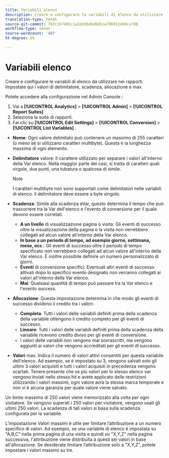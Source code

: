 ```yaml
---
title: Variabili elenco
description: Creare e configurare le variabili di elenco da utilizzare nei rapporti.
translation-type: tm+mt
source-git-commit: 763c1b7405c1a1b3d6dbd685ce796911dd4ce78b
workflow-type: tm+mt
source-wordcount: '487'
ht-degree: 6%

---
```



# Variabili elenco

Creare e configurare le variabili di elenco da utilizzare nei rapporti. Impostate qui i valori di delimitatore, scadenza, allocazione e max.

Potete accedere alla configurazione nel Admin Console :

1. Vai a  **[!UICONTROL Analytics]** > **[!UICONTROL Admin]** > **[!UICONTROL Report Suites]**
2. Seleziona la suite di rapporti.
3. Fai clic su  **[!UICONTROL Edit Settings]** > **[!UICONTROL Conversion]** > **[!UICONTROL List Variables]** .

* **Nome**: Ogni valore delimitato può contenere un massimo di 255 caratteri (o meno se si utilizzano caratteri multibyte). Questa è la lunghezza massima di ogni elemento.
* **Delimitatore** valore: Il carattere utilizzato per separare i valori all&#39;interno della Var elenco. Nella maggior parte dei casi, si tratta di caratteri quali virgole, due punti, una tubatura o qualcosa di simile.

   >[!NOTE]
   >
   >I caratteri multibyte non sono supportati come delimitatori nelle variabili di elenco. Il delimitatore deve essere a byte singolo.

* **Scadenza**: Simile alla scadenza  eVar, questo determina il tempo che può trascorrere tra la Var dell&#39;elenco e l&#39;evento di conversione per il quale devono essere correlati.
   * **A un livello** di visualizzazione pagina o visita: Gli eventi di successo oltre la visualizzazione della pagina o la visita non verrebbero collegati ad alcun valore all’interno della Var elenco.
   * **In base a un periodo di tempo, ad esempio giorno, settimana, mese, ecc**.: Gli eventi di successo oltre il periodo di tempo specificato non verrebbero collegati ad alcun valore all&#39;interno della Var elenco. È inoltre possibile definire un numero personalizzato di giorni.
   * **Eventi** di conversione specifici: Eventuali altri eventi di successo attivati dopo lo specifico evento designato non verranno collegati ai valori all&#39;interno della Var elenco.
   * **Mai**: Qualsiasi quantità di tempo può passare tra la Var elenco e l&#39;evento success.

* **Allocazione**: Questa impostazione determina in che modo gli eventi di successo dividono il credito tra i valori:
   * **Completa**: Tutti i valori delle variabili definiti prima della scadenza della variabile ottengono il credito completo per gli eventi di successo.
   * **Lineare**: Tutti i valori delle variabili definiti prima della scadenza della variabile ricevono credito diviso per gli eventi di conversione.
   * I valori delle variabili non vengono mai sovrascritti, ma vengono aggiunti ai valori che vengono accreditati per gli eventi di successo.

* **Valori** max: Indica il numero di valori attivi consentiti per questa variabile dell&#39;elenco. Ad esempio, se è impostato su 3, vengono salvati solo gli ultimi 3 valori acquisiti e tutti i valori acquisiti in precedenza vengono scartati. Tenere presente che se più valori per lo stesso elenco var vengono inviati nello stesso hit e avete applicato delle restrizioni utilizzando i valori massimi, ogni valore avrà la stessa marca temporale e non vi è alcuna garanzia per quale valore viene salvato.

Un limite massimo di 250 valori viene memorizzato alla volta per ogni visitatore. Se vengono superati i 250 valori per visitatore, vengono usati gli ultimi 250 valori. La scadenza di tali valori si basa sulla scadenza configurata per la variabile.

L’impostazione Valori massimi è utile per limitare l’attribuzione a un numero specifico di valori. Ad esempio, se una variabile di elenco è impostata su &quot;A,B,C&quot; nella prima pagina di una visita e quindi su &quot;X,Y,Z&quot; nella pagina successiva, l&#39;attribuzione viene distribuita a questi sei valori in base all&#39;allocazione. Se desiderate limitare l’attribuzione solo a &quot;X,Y,Z&quot;, potete impostare i valori massimi su tre.
